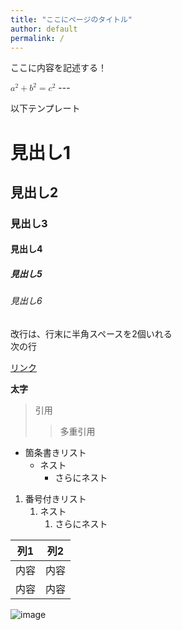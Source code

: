 ```yaml
---
title: "ここにページのタイトル"
author: default
permalink: /
---
```


ここに内容を記述する！

<math>
    <mrow>
      <mrow>
        <msup>
          <mi>a</mi>
          <mn>2</mn>
        </msup>
        <mo>+</mo>
        <msup>
          <mi>b</mi>
          <mn>2</mn>
        </msup>
      </mrow>
      <mo>=</mo>
      <msup>
        <mi>c</mi>
        <mn>2</mn>
      </msup>
    </mrow>
</math>
---

以下テンプレート

# 見出し1

## 見出し2

### 見出し3

#### 見出し4

##### 見出し5

###### 見出し6

改行は、行末に半角スペースを2個いれる  
次の行

[リンク](https://www.google.co.jp/)

**太字**

> 引用
>> 多重引用

- 箇条書きリスト
    - ネスト
        - さらにネスト


1. 番号付きリスト
    1. ネスト
        1. さらにネスト

| 列1  | 列2  |
|-----|-----|
| 内容  | 内容  |
| 内容  | 内容  |

![image](/220422_GitHubPages/assets/images/logo-150.png)
